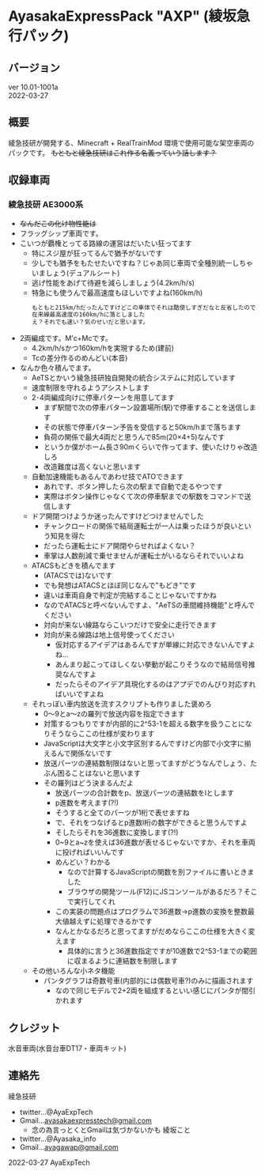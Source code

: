 # AyasakaExpressPack "AXP" (綾坂急行パック)

## バージョン
ver 10.01-1001a  
2022-03-27

## 概要
綾急技研が開発する、Minecraft + RealTrainMod 環境で使用可能な架空車両のパックです。
~~もともと綾急技研はこれ作る名義っていう話します？~~

## 収録車両
### 綾急技研 AE3000系
- ~~なんだこの化け物性能は~~
- フラッグシップ車両です。
- こいつが覇権とってる路線の運営はだいたい狂ってます
  - 特にスジ屋が狂ってるんで猶予がないです
  - 少しでも猶予をもたせたいですね？じゃあ同じ車両で全種別統一しちゃいましょう(デュアルシート)
  - 逃げ性能をあげて待避を減らしましょう(4.2km/h/s)
  - 特急にも使うんで最高速度もほしいですよね(160km/h)  
    ```txt
    もともと215km/hだったんですけどこの車体でそれは酷使しすぎだなと反省したので
    在来線最高速度の160km/hに落としました
    え？それでも速い？気のせいだと思います。
    ```
- 2両編成です。M'c+Mcです。
  - 4.2km/h/sかつ160km/hを実現するため(建前)
  - Tcの差分作るのめんどい(本音)
- なんか色々積んでます。
  - AeTSとかいう綾急技研独自開発の統合システムに対応しています
  - 速度制限を守れるようアシストします
  - 2･4両編成向けに停車パターンを用意してます
    - まず駅間で次の停車パターン設置場所(駅)で停車することを送信します
    - その状態で停車パターン予告を受信すると50km/hまで落ちます
    - 負荷の関係で最大4両だと思うんで85m(20×4+5)なんです
    - というか僕がホーム長さ90mくらいで作ってます、使いたけりゃ改造しろ
    - 改造難度は高くないと思います
  - 自動加速機能もあるんであわせ技でATOできます
    - あれです、ボタン押したら次の駅まで自動で走るやつです
    - 実際はボタン操作じゃなくて次の停車駅までの駅数をコマンドで送信します
  - ドア開閉つけようか迷ったんですけどつけませんでした
    - チャンクロードの関係で結局運転士が一人は乗ったほうが良いという知見を得た
    - だったら運転士にドア開閉やらせればよくない？
    - 車掌は人数削減で乗せませんが運転士がいるならそれでいいよね
  - ATACSもどきを積んでます
    - (ATACSでは)ないです
    - でも発想はATACSとほぼ同じなんで"もどき"です
    - 違いは車両自身で判定が完結することじゃないですかね
    - なのでATACSと呼べないんですよ、"AeTSの車間維持機能"と呼んでください
    - 対向が来ない線路ならこいつだけで安全に走行できます
    - 対向が来る線路は地上信号使ってください
      - 仮対応するアイデアはあるんですが単線に対応できないんですよね…
      - あんまり起こってほしくない挙動が起こりそうなので結局信号推奨なんですよ
      - だったらそのアイデア具現化するのはアプデでのんびり対応すればいいですよね
  - それっぽい車内放送を流すスクリプトも作りました褒めろ
    - 0〜9とa〜zの羅列で放送内容を指定できます
    - 対策するつもりですが内部的に2^53-1を超える数字を扱うことになりそうならここの仕様が変わります
    - JavaScriptは大文字と小文字区別するんですけど内部で小文字に揃えるんで関係ないです
    - 放送パーツの連結数制限はないと思ってますがどうなんでしょう、たぶん困ることはないと思います
    - その羅列はどう決まるんだよ
      - 放送パーツの合計数をp、放送パーツの連結数をlとします
      - p進数を考えます(?!)
      - そうすると全てのパーツが1桁で表せますね
      - で、それをつなげるとp進数l桁の数字ができると思うんですよ
      - そしたらそれを36進数に変換します(?!)
      - 0~9とa~zを使えば36進数が表せるじゃないですか、それを車両に投げればいいんです
      - めんどい？わかる
        - なので計算するJavaScriptの関数を別ファイルに書いときました
        - ブラウザの開発ツール(F12)にJSコンソールがあるだろ？そこで実行してくれ
      - この実装の問題点はプログラムで36進数→p進数の変換を整数最大値越えずに処理できるかです
      - なんとかなるだろと思ってますがだめならここの仕様を大きく変えます
        - 具体的に言うと36進数指定ですが10進数で2^53-1までの範囲に収まるように連結数を制限します
  - その他いろんな小ネタ機能
    - パンタグラフは奇数号車(内部的には偶数号車?)のみに描画されます
      - なので同じモデルで2+2両を組成するといい感じにパンタが間引かれます

## クレジット
水音車両(水音台車DT17・車両キット)

## 連絡先
綾急技研
- twitter…@AyaExpTech
- Gmail…ayasakaexpresstech@gmail.com
  - 念の為言っとくとGmailは気づかないかも
綾坂こと
- twitter…@Ayasaka_info
- Gmail…ayagawap@gmail.com

2022-03-27
AyaExpTech
